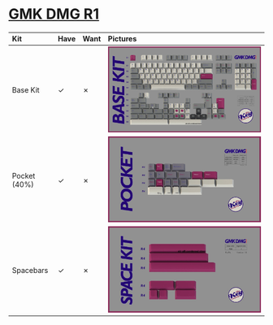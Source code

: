# [GMK DMG R1](https://geekhack.org/index.php?topic=98153.0)

| Kit                                   | Have    | Want    | Pictures |
| :-------------------------------------| :------ | :------ | :------- |
| Base Kit                              |    ✓    |    ✗    | ![](https://raw.githubusercontent.com/barnumbirr/keysets/master/doc/gmk_dmg_r1/pictures/gmk_dmg_base_kit.jpg) |
| Pocket (40%)                          |    ✓    |    ✗    | ![](https://raw.githubusercontent.com/barnumbirr/keysets/master/doc/gmk_dmg_r1/pictures/gmk_dmg_pocket.jpg) |
| Spacebars                             |    ✓    |    ✗    | ![](https://raw.githubusercontent.com/barnumbirr/keysets/master/doc/gmk_dmg_r1/pictures/gmk_dmg_space_kit.jpg) |
